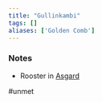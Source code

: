 ```yaml
---
title: "Gullinkambi"
tags: []
aliases: ['Golden Comb']
---
```


### Notes 

- Rooster in [Asgard](content/Places/Asgard.md)

#unmet 